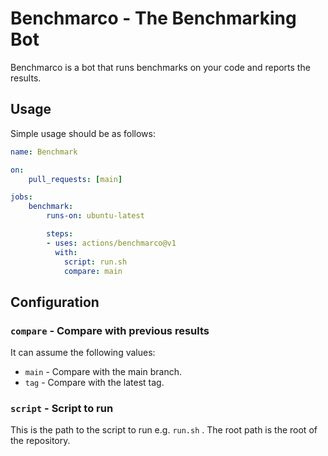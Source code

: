 # Benchmarco - The Benchmarking Bot

Benchmarco is a bot that runs benchmarks on your code and reports the results.

## Usage

Simple usage should be as follows:

```yml
name: Benchmark

on:
    pull_requests: [main]

jobs:
    benchmark:
        runs-on: ubuntu-latest

        steps:
        - uses: actions/benchmarco@v1
          with:
            script: run.sh
            compare: main
```

## Configuration

### `compare` - Compare with previous results

It can assume the following values:

* `main` - Compare with the main branch.
* `tag` - Compare with the latest tag.

### `script` - Script to run

This is the path to the script to run e.g. `run.sh` . The root path is the root of the repository.
